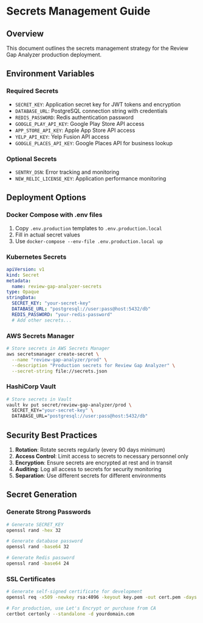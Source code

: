 # Secrets Management Guide

## Overview
This document outlines the secrets management strategy for the Review Gap Analyzer production deployment.

## Environment Variables

### Required Secrets
- `SECRET_KEY`: Application secret key for JWT tokens and encryption
- `DATABASE_URL`: PostgreSQL connection string with credentials
- `REDIS_PASSWORD`: Redis authentication password
- `GOOGLE_PLAY_API_KEY`: Google Play Store API access
- `APP_STORE_API_KEY`: Apple App Store API access
- `YELP_API_KEY`: Yelp Fusion API access
- `GOOGLE_PLACES_API_KEY`: Google Places API for business lookup

### Optional Secrets
- `SENTRY_DSN`: Error tracking and monitoring
- `NEW_RELIC_LICENSE_KEY`: Application performance monitoring

## Deployment Options

### Docker Compose with .env files
1. Copy `.env.production` templates to `.env.production.local`
2. Fill in actual secret values
3. Use `docker-compose --env-file .env.production.local up`

### Kubernetes Secrets
```yaml
apiVersion: v1
kind: Secret
metadata:
  name: review-gap-analyzer-secrets
type: Opaque
stringData:
  SECRET_KEY: "your-secret-key"
  DATABASE_URL: "postgresql://user:pass@host:5432/db"
  REDIS_PASSWORD: "your-redis-password"
  # Add other secrets...
```

### AWS Secrets Manager
```bash
# Store secrets in AWS Secrets Manager
aws secretsmanager create-secret \
  --name "review-gap-analyzer/prod" \
  --description "Production secrets for Review Gap Analyzer" \
  --secret-string file://secrets.json
```

### HashiCorp Vault
```bash
# Store secrets in Vault
vault kv put secret/review-gap-analyzer/prod \
  SECRET_KEY="your-secret-key" \
  DATABASE_URL="postgresql://user:pass@host:5432/db"
```

## Security Best Practices

1. **Rotation**: Rotate secrets regularly (every 90 days minimum)
2. **Access Control**: Limit access to secrets to necessary personnel only
3. **Encryption**: Ensure secrets are encrypted at rest and in transit
4. **Auditing**: Log all access to secrets for security monitoring
5. **Separation**: Use different secrets for different environments

## Secret Generation

### Generate Strong Passwords
```bash
# Generate SECRET_KEY
openssl rand -hex 32

# Generate database password
openssl rand -base64 32

# Generate Redis password
openssl rand -base64 24
```

### SSL Certificates
```bash
# Generate self-signed certificate for development
openssl req -x509 -newkey rsa:4096 -keyout key.pem -out cert.pem -days 365 -nodes

# For production, use Let's Encrypt or purchase from CA
certbot certonly --standalone -d yourdomain.com
```